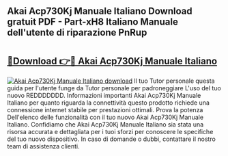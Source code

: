## Akai Acp730Kj Manuale Italiano Download gratuit PDF - Part-xH8 Italiano Manuale dell'utente di riparazione PnRup

# <h2><a href="http://dfe2k5.blite.top/?on=Akai+Acp730Kj+Manuale+Italiano">🔗Download 👉🔴 Akai Acp730Kj Manuale Italiano</a></h2>

[![Akai Acp730Kj Manuale Italiano download](https://i.imgur.com/lujVjoI.png)](http://dfe2k5.blite.top/?on=Akai+Acp730Kj+Manuale+Italiano)
Il tuo Tutor personale questa guida per l'utente funge da Tutor personale per padroneggiare L'uso del tuo nuovo REDDDDDDD. Informazioni importanti Akai Acp730Kj Manuale Italiano per quanto riguarda la connettività questo prodotto richiede una connessione internet stabile per prestazioni ottimali. Prova la potenza Dell'elenco delle funzionalità con il tuo nuovo Akai Acp730Kj Manuale Italiano. Confidiamo che Akai Acp730Kj Manuale Italiano sia stata una risorsa accurata e dettagliata per i tuoi sforzi per conoscere le specifiche del tuo nuovo dispositivo. In caso di domande o dubbi, contattare il nostro team di assistenza clienti.

